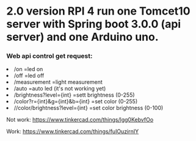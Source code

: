 # 2.0 version RPI 4 run one Tomcet10 server with Spring boot 3.0.0 (api server) and one Arduino uno.

### Web api control get request:
<li> /on =led on
<li> /off =led off
<li> /measurement =light measurement
<li> /auto =auto led (it's not working yet)
<li> /brightness?level={int} =sett brightness (0-255)
<li> /color?r={int}&g={int}&b={int} =set color (0-255)
<li> //color/brightness?level={int} =set color brightness  (0-100)


Not work:
https://www.tinkercad.com/things/lgg0KebvfOo

Work:
https://www.tinkercad.com/things/fuIOuzirnIY


